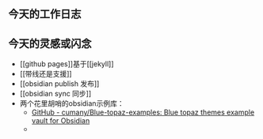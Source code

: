 ## 今天的工作日志

## 今天的灵感或闪念

- [[github pages]]基于[[jekyll]]
- [[带线还是支援]]
- [[obsidian publish 发布]]
- [[obsidian sync 同步]]
- 两个花里胡哨的obsidian示例库：
	- [GitHub - cumany/Blue-topaz-examples: Blue topaz themes example vault for Obsidian](https://github.com/cumany/Blue-topaz-examples)
	- 